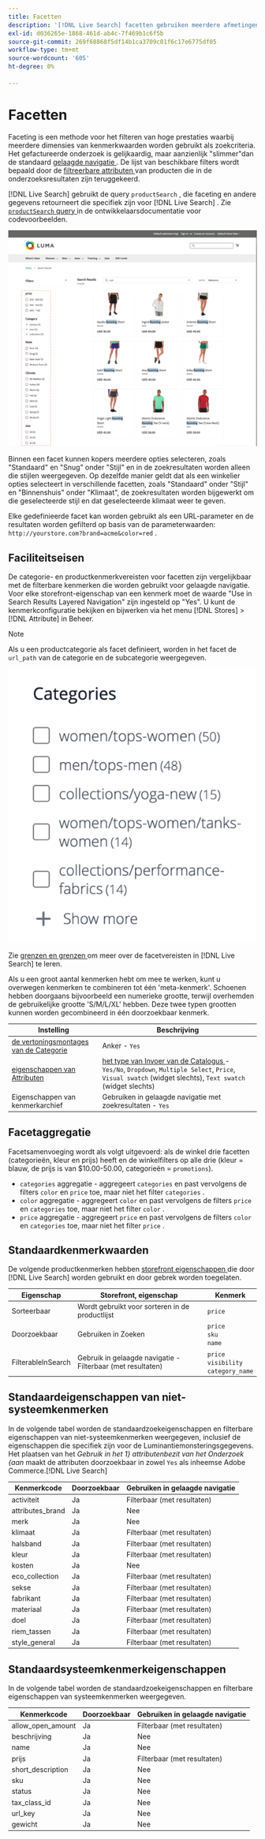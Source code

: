 ```yaml
---
title: Facetten
description: '[!DNL Live Search] facetten gebruiken meerdere afmetingen van kenmerkwaarden als zoekcriteria.'
exl-id: d036265e-1868-461d-ab4c-7f469b1c6f5b
source-git-commit: 269f68868f5df14b1ca3709c01f6c17e6775df05
workflow-type: tm+mt
source-wordcount: '605'
ht-degree: 0%

---
```


# Facetten

Faceting is een methode voor het filteren van hoge prestaties waarbij meerdere dimensies van kenmerkwaarden worden gebruikt als zoekcriteria. Het gefactureerde onderzoek is gelijkaardig, maar aanzienlijk &quot;slimmer&quot;dan de standaard [ gelaagde navigatie ](https://experienceleague.adobe.com/docs/commerce-admin/catalog/catalog/navigation/navigation-layered.html). De lijst van beschikbare filters wordt bepaald door de [ filtreerbare attributen ](https://experienceleague.adobe.com/docs/commerce-admin/catalog/catalog/navigation/navigation-layered.html#filterable-attributes) van producten die in de onderzoeksresultaten zijn teruggekeerd.

[!DNL Live Search] gebruikt de query `productSearch` , die faceting en andere gegevens retourneert die specifiek zijn voor [!DNL Live Search] . Zie [`productSearch` query ](https://developer.adobe.com/commerce/webapi/graphql/schema/live-search/queries/product-search/) in de ontwikkelaarsdocumentatie voor codevoorbeelden.

![ Gefilterde onderzoeksresultaten ](assets/storefront-search-results-run.png)

Binnen een facet kunnen kopers meerdere opties selecteren, zoals &quot;Standaard&quot; en &quot;Snug&quot; onder &quot;Stijl&quot; en in de zoekresultaten worden alleen die stijlen weergegeven. Op dezelfde manier geldt dat als een winkelier opties selecteert in verschillende facetten, zoals &quot;Standaard&quot; onder &quot;Stijl&quot; en &quot;Binnenshuis&quot; onder &quot;Klimaat&quot;, de zoekresultaten worden bijgewerkt om die geselecteerde stijl en dat geselecteerde klimaat weer te geven.

Elke gedefinieerde facet kan worden gebruikt als een URL-parameter en de resultaten worden gefilterd op basis van de parameterwaarden: `http://yourstore.com?brand=acme&color=red` .

## Faciliteitseisen

De categorie- en productkenmerkvereisten voor facetten zijn vergelijkbaar met de filterbare kenmerken die worden gebruikt voor gelaagde navigatie. Voor elke storefront-eigenschap van een kenmerk moet de waarde &quot;Use in Search Results Layered Navigation&quot; zijn ingesteld op &quot;Yes&quot;. U kunt de kenmerkconfiguratie bekijken en bijwerken via het menu [!DNL Stores] > [!DNL Attribute] in Beheer.

>[!NOTE]
>
>Als u een productcategorie als facet definieert, worden in het facet de `url_path` van de categorie en de subcategorie weergegeven.
>
>![ facet van de Categorie ](assets/facet-category.png)

Zie [ grenzen en grenzen ](./boundaries-limits.md#facets) om meer over de facetvereisten in [!DNL Live Search] te leren.

Als u een groot aantal kenmerken hebt om mee te werken, kunt u overwegen kenmerken te combineren tot één &#39;meta-kenmerk&#39;. Schoenen hebben doorgaans bijvoorbeeld een numerieke grootte, terwijl overhemden de gebruikelijke grootte &#39;S/M/L/XL&#39; hebben. Deze twee typen grootten kunnen worden gecombineerd in één doorzoekbaar kenmerk.

| Instelling | Beschrijving |
|--- |--- |
| [ de vertoningsmontages van de Categorie ](https://experienceleague.adobe.com/docs/commerce-admin/catalog/categories/create/categories-display-settings.html) | Anker - `Yes` |
| [ eigenschappen van Attributen ](https://experienceleague.adobe.com/docs/commerce-admin/catalog/product-attributes/create/attribute-product-create.html) | [ het type van Invoer van de Catalogus ](https://experienceleague.adobe.com/docs/commerce-admin/catalog/product-attributes/attributes-input-types.html) - `Yes/No`, `Dropdown`, `Multiple Select`, `Price`, `Visual swatch` (widget slechts), `Text swatch` (widget slechts) |
| Eigenschappen van kenmerkarchief | Gebruiken in gelaagde navigatie met zoekresultaten - `Yes` |

## Facetaggregatie

Facetsamenvoeging wordt als volgt uitgevoerd: als de winkel drie facetten (categorieën, kleur en prijs) heeft en de winkelfilters op alle drie (kleur = blauw, de prijs is van $10.00-50.00, categorieën = `promotions`).

* `categories` aggregatie - aggregeert `categories` en past vervolgens de filters `color` en `price` toe, maar niet het filter `categories` .
* `color` aggregatie - aggregeert `color` en past vervolgens de filters `price` en `categories` toe, maar niet het filter `color` .
* `price` aggregatie - aggregeert `price` en past vervolgens de filters `color` en `categories` toe, maar niet het filter `price` .

## Standaardkenmerkwaarden

De volgende productkenmerken hebben [ storefront eigenschappen ](https://experienceleague.adobe.com/docs/commerce-admin/catalog/product-attributes/product-attributes.html) die door [!DNL Live Search] worden gebruikt en door gebrek worden toegelaten.

| Eigenschap | Storefront, eigenschap | Kenmerk |
|---|---|---|
| Sorteerbaar | Wordt gebruikt voor sorteren in de productlijst | `price` |
| Doorzoekbaar | Gebruiken in Zoeken | `price` <br />`sku`<br />`name` |
| FilterableInSearch | Gebruik in gelaagde navigatie - Filterbaar (met resultaten) | `price`<br />`visibility`<br />`category_name` |

## Standaardeigenschappen van niet-systeemkenmerken

In de volgende tabel worden de standaardzoekeigenschappen en filterbare eigenschappen van niet-systeemkenmerken weergegeven, inclusief de eigenschappen die specifiek zijn voor de Luminantiemonsteringsgegevens. Het plaatsen van het *Gebruik in het 1} attributenbezit van het Onderzoek {aan* maakt de attributen doorzoekbaar in zowel `Yes` als inheemse Adobe Commerce.[!DNL Live Search]

| Kenmerkcode | Doorzoekbaar | Gebruiken in gelaagde navigatie |
|--- |--- |--- |
| activiteit | Ja | Filterbaar (met resultaten) |
| attributes_brand | Ja | Nee |
| merk | Ja | Nee |
| klimaat | Ja | Filterbaar (met resultaten) |
| halsband | Ja | Filterbaar (met resultaten) |
| kleur | Ja | Filterbaar (met resultaten) |
| kosten | Ja | Nee |
| eco_collection | Ja | Filterbaar (met resultaten) |
| sekse | Ja | Filterbaar (met resultaten) |
| fabrikant | Ja | Filterbaar (met resultaten) |
| materiaal | Ja | Filterbaar (met resultaten) |
| doel | Ja | Filterbaar (met resultaten) |
| riem_tassen | Ja | Filterbaar (met resultaten) |
| style_general | Ja | Filterbaar (met resultaten) |

## Standaardsysteemkenmerkeigenschappen

In de volgende tabel worden de standaardzoekeigenschappen en filterbare eigenschappen van systeemkenmerken weergegeven.

| Kenmerkcode | Doorzoekbaar | Gebruiken in gelaagde navigatie |
|--- |--- |--- |
| allow_open_amount | Ja | Filterbaar (met resultaten) |
| beschrijving | Ja | Nee |
| name | Ja | Nee |
| prijs | Ja | Filterbaar (met resultaten) |
| short_description | Ja | Nee |
| sku | Ja | Nee |
| status | Ja | Nee |
| tax_class_id | Ja | Nee |
| url_key | Ja | Nee |
| gewicht | Ja | Nee |
